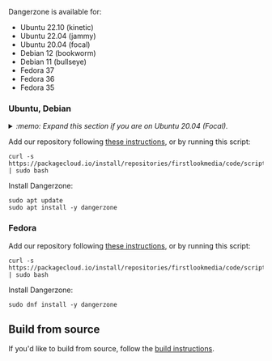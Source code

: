 Dangerzone is available for:

- Ubuntu 22.10 (kinetic)
- Ubuntu 22.04 (jammy)
- Ubuntu 20.04 (focal)
- Debian 12 (bookworm)
- Debian 11 (bullseye)
- Fedora 37
- Fedora 36
- Fedora 35

### Ubuntu, Debian

<details>
  <summary><i>:memo: Expand this section if you are on Ubuntu 20.04 (Focal).</i></summary>
  </br>

  Dangerzone requires [Podman](https://podman.io/), which is not available
  through the official Ubuntu Focal repos. To proceed with the Dangerzone
  installation, you need to add an extra OpenSUSE repo that provides Podman to
  Ubuntu Focal users. You can follow the instructions below, which have been
  copied from the [official Podman blog](https://podman.io/new/2021/06/16/new.html):

  ```bash
  sudo apt-get install curl wget gnupg2 -y
  source /etc/os-release
  sudo sh -c "echo 'deb http://download.opensuse.org/repositories/devel:/kubic:/libcontainers:/stable/xUbuntu_${VERSION_ID}/ /' \
    > /etc/apt/sources.list.d/devel:kubic:libcontainers:stable.list"
  wget -nv https://download.opensuse.org/repositories/devel:kubic:libcontainers:stable/xUbuntu_${VERSION_ID}/Release.key -O- \
    | sudo apt-key add -
  sudo apt update
  ```
</details>

Add our repository following [these instructions](https://packagecloud.io/firstlookmedia/code/install#manual-deb), or by running this script:

```
curl -s https://packagecloud.io/install/repositories/firstlookmedia/code/script.deb.sh | sudo bash
```

Install Dangerzone:

```
sudo apt update
sudo apt install -y dangerzone
```

### Fedora

Add our repository following [these instructions](https://packagecloud.io/firstlookmedia/code/install#manual-rpm), or by running this script:

```
curl -s https://packagecloud.io/install/repositories/firstlookmedia/code/script.rpm.sh | sudo bash
```

Install Dangerzone:

```
sudo dnf install -y dangerzone
```

## Build from source

If you'd like to build from source, follow the [build instructions](https://github.com/freedomofpress/dangerzone/blob/master/BUILD.md).
